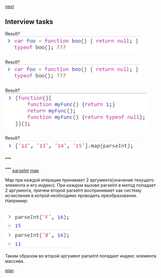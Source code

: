 <a href="02.md">next</a>

<h2>Interview tasks</h2>

<div>
Result?

<br/>
<img src="./media/01-1.png">
</div>

<br/>

<div>
Result?

<br/>
<img src="./media/01-1.png">
</div>

<br/>

<div>
Result?

<br/>
<img src="./media/01-2.png">
</div>

<br/>

<div>
Result?

<br/>
<img src="./media/01-3.png">

<br/>

<sup><strong>***</strong></sup>
</div>


<div class="footer">
<sup><strong>***</strong></sup>
<a href="https://developer.mozilla.org/en-US/docs/Web/JavaScript/Reference/Global_Objects/parseInt">parseInt</a>
<a href="https://developer.mozilla.org/en-US/docs/Web/JavaScript/Reference/Global_Objects/Array/map">map</a>

Map при каждой итерации принимает 2 аргумента(значение текущего элемента и его индекс).
При каждом вызове parseInt в метод попадает 2 аргумента, причем второй parseInt воспринимает как систему исчисления
в котрой необходимо проводить преобразование. Например:

<br/>
<img src="./media/01-4.png">

Таким образом во второй аргумент parseInt попадает индекс элемента массива.

</div>

<a href="00.md">plan</a>
